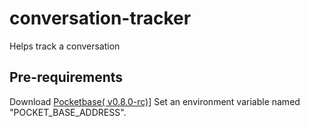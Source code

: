 # conversation-tracker
Helps track a conversation

## Pre-requirements
Download [Pocketbase( v0.8.0-rc)](https://pocketbase.io/docs/)]
Set an environment variable named "POCKET_BASE_ADDRESS".

